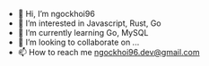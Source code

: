 - 👋 Hi, I’m ngockhoi96
- 👀 I’m interested in Javascript, Rust, Go
- 🌱 I’m currently learning Go, MySQL
- 💞️ I’m looking to collaborate on ...
- 📫 How to reach me ngockhoi96.dev@gmail.com

<!---
anIcedAntFA/anIcedAntFA is a ✨ special ✨ repository because its `README.md` (this file) appears on your GitHub profile.
You can click the Preview link to take a look at your changes.
--->
